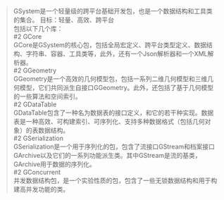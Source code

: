 > GSystem是一个轻量级的跨平台基础开发包，也是一个数据结构和工具类的集合。
> 目标：轻量、高效、跨平台  
包括以下几个库：  
#2 GCore  
GCore是GSystem的核心包，包括全局宏定义、跨平台类型定义、数据结构、字符串、容器、工具类等，此外，还有一个Json解析器和一个XML解析器。  
#2 GGeometry  
GGeometry是一个高效的几何模型包，包括一系列二维几何模型和三维几何模型，它们共同派生自接口GGeometry。此外，还包括了基于几何模型的一些算法和空间索引。  
#2 GDataTable  
GDataTable包含了一种名为数据表的接口定义，和它的若干种实现。数据表是一种高效、可构建索引、可序列化、支持多种数据格式（包括几何对象）的表数据结构。  
#2 GSerialization  
GSerialization是一个用于序列化的包，包含了流接口GStream和档案接口GArchive以及它们的一系列功能派生类。其中GStream是流的基类，GArchive用于数据的序列化。  
#2 GConcurrent  
并发数据结构包，是一个实验性质的包，包含了一些无锁数据结构和用于构建高并发功能的类。  